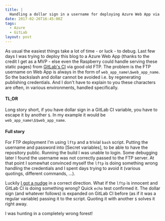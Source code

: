 ```yaml
---
title: |
  Handling a dollar sign in a username for deploying Azure Web App via FTP on GitLab CI
date: 2017-02-26T16:45:00Z
tags:
  - Azure
  - GitLab
layout: post
---
```

As usual the easiest things take a lot of time - or luck - to debug. Last few days I was trying to deploy this blog to a Azure Web App (thanks to the credit I get as a MVP - else even the Raspberry could handle serving these static pages) from [GitLab's CI][1] via good old FTP. The problem is the FTP username on Web App is always in the form of `web_app_name\$web_app_name`. So the backslash and dollar cannot be avoided i.e. by regenerating publishing credentials. And I don't have to explain to you these characters are often, in various environments, handled specifically.  

<!-- excerpt -->

#### TL;DR

Long story short, if you have dollar sign in a GitLab CI variable, you have to escape it by another `$`. In my example it would be `web_app_name\$$web_app_name`.

#### Full story

For FTP deployment I'm using `lftp` and a trivial `bash` script. Putting the username and password into [Secret variables], to be able to have the repository public. Running the build I was unable to login. Some debugging later I found the username was not correctly passed to the FTP server. At that point I somewhat convinced myself the `lftp` is doing something wrong handling the credentials and I spent days trying to avoid it (various quotings, different commands, ...).

Luckily [I got a nudge][3] in a correct direction. What if the `lftp` is innocent and GitLab CI is doing something wrong? Quick `echo` test confirmed it. The dollar sign (and whatever follows) is expanded on GitLab CI before (as if it was a regular variable) passing it to the script. Quoting it with another `$` solves it right away. 

I was hunting in a completely wrong forest! 

[1]: https://about.gitlab.com/gitlab-ci/
[2]: https://docs.gitlab.com/ce/ci/variables/#secret-variables
[3]: http://stackoverflow.com/questions/42423215/handling-sign-in-username-in-lftp/42467280